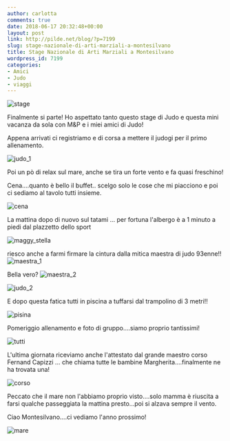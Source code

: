 ```yaml
---
author: carlotta
comments: true
date: 2018-06-17 20:32:48+00:00
layout: post
link: http://pilde.net/blog/?p=7199
slug: stage-nazionale-di-arti-marziali-a-montesilvano
title: Stage Nazionale di Arti Marziali a Montesilvano
wordpress_id: 7199
categories:
- Amici
- Judo
- viaggi
---
```


![stage]({{baseurl}}/uploads/2018/06/stage.png)




Finalmente si parte! Ho aspettato tanto questo stage di Judo e questa mini vacanza da sola con M&P e i miei amici di Judo!

Appena arrivati ci registriamo e di corsa a mettere il judogi per il primo allenamento.

![judo_1]({{baseurl}}/uploads/2018/06/judo_1.jpg)


Poi un pò di relax sul mare, anche se tira un forte vento e fa quasi freschino!

Cena....quanto è bello il buffet.. scelgo solo le cose che mi piacciono e poi ci sediamo al tavolo tutti insieme.

![cena]({{baseurl}}/uploads/2018/06/cena.jpg)


La mattina dopo di nuovo sul tatami ... per fortuna l'albergo è a 1 minuto a piedi dal plazzetto dello sport

![maggy_stella]({{baseurl}}/uploads/2018/06/maggy_stella.jpg)


riesco anche a farmi firmare la cintura dalla mitica maestra di judo 93enne!! ![maestra_1]({{baseurl}}/uploads/2018/06/maestra_1.jpg)


Bella vero? ![maestra_2]({{baseurl}}/uploads/2018/06/maestra_2.jpg)




![judo_2]({{baseurl}}/uploads/2018/06/judo_2.jpg)




E dopo questa fatica tutti in piscina a tuffarsi dal trampolino di 3 metri!!

![pisina]({{baseurl}}/uploads/2018/06/pisina.jpg)


Pomeriggio allenamento e foto di gruppo....siamo proprio tantissimi!

![tutti]({{baseurl}}/uploads/2018/06/tutti.jpg)


L'ultima giornata riceviamo anche l'attestato dal grande maestro corso Fernand Capizzi ... che chiama tutte le bambine Margherita....finalmente ne ha trovata una!

![corso]({{baseurl}}/uploads/2018/06/corso.jpg)




Peccato che il mare non l'abbiamo proprio visto....solo mamma è riuscita a farsi qualche passeggiata la mattina presto...poi si alzava sempre il vento.

Ciao Montesilvano....ci vediamo l'anno prossimo!

![mare]({{baseurl}}/uploads/2018/06/mare.jpg)




